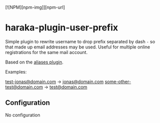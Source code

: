[![NPM][npm-img]][npm-url]

# haraka-plugin-user-prefix

Simple plugin to rewrite username to drop prefix separated by dash `-` so that 
made up email addresses may be used. Useful for multiple online registrations for
the same mail account.

Based on the [aliases plugin](https://github.com/haraka/haraka-plugin-aliases).

Examples:

test-jonas@domain.com -> jonas@domain.com
some-other-test@domain.com -> test@domain.com 

## Configuration

No configuration
